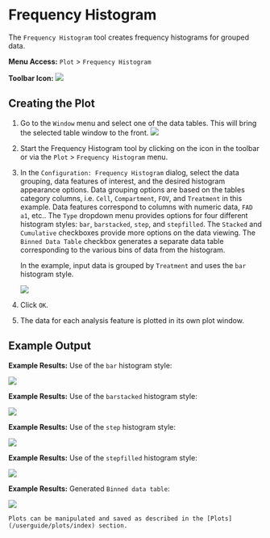 # Frequency Histogram

The `Frequency Histogram` tool creates frequency histograms for grouped data.

**Menu Access:** `Plot` > `Frequency Histogram`

**Toolbar Icon:** ![](/images/analysis/histogram.png)

## Creating the Plot

1. Go to the `Window` menu and select one of the data tables. This will bring the selected table window to the front.
    ![](/images/data/dataframe.png)

2. Start the Frequency Histogram tool by clicking on the icon in the toolbar or via the `Plot` > `Frequency Histogram` menu.

3. In the `Configuration: Frequency Histogram` dialog, select the data grouping, data features of interest, and the desired histogram appearance options. Data grouping options are based on the tables category columns,  i.e. `Cell`, `Compartment`, `FOV`, and `Treatment` in this example. Data features correspond to columns with numeric data, `FAD a1`, etc.. The `Type` dropdown menu provides options for four different histogram styles: `bar`, `barstacked`, `step`, and `stepfilled`. The `Stacked` and `Cumulative` checkboxes provide more options on the data viewing. The `Binned Data Table` checkbox generates a separate data table corresponding to the various bins of data from the histogram.

    In the example, input data is grouped by `Treatment` and uses the `bar` histogram style.  

    ![](/images/analysis/histogram-config.png)

4. Click `OK`.

5. The data for each analysis feature is plotted in its own plot window.

## Example Output

**Example Results:** Use of the `bar` histogram style:

![](/images/analysis/histogram-results1.png)

**Example Results:** Use of the `barstacked` histogram style:

![](/images/analysis/histogram-results2.png)

**Example Results:** Use of the `step` histogram style:

![](/images/analysis/histogram-results3.png)

**Example Results:** Use of the `stepfilled` histogram style:

![](/images/analysis/histogram-results4.png)

**Example Results:** Generated `Binned data table`:

![](/images/analysis/histogram-results1a.png)

```{note}
Plots can be manipulated and saved as described in the [Plots](/userguide/plots/index) section.
```
